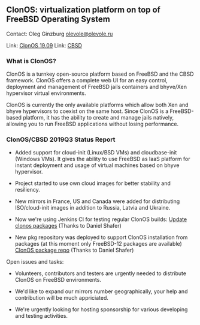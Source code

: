 ## ClonOS: virtualization platform on top of FreeBSD Operating System ##

Contact: Oleg Ginzburg <olevole@olevole.ru>

Link:	[ClonOS 19.09](https://clonos.tekroutine.com/download.html)
Link:	[CBSD](https://www.bsdstore.ru/)

### What is ClonOS? ###

ClonOS is a turnkey open-source platform based on FreeBSD and the CBSD
framework. ClonOS offers a complete web UI for an easy control, deployment
and management of FreeBSD jails containers and bhyve/Xen hypervisor virtual
environments.

ClonOS is currently the only available platforms which allow both Xen and bhyve
hypervisors to coexist on the same host. Since ClonOS is a FreeBSD-based
platform, it has the ability to create and manage jails natively, allowing
you to run FreeBSD applications without losing performance.

### ClonOS/CBSD 2019Q3 Status Report ###

- Added support for cloud-init (Linux/BSD VMs) and cloudbase-init
(Windows VMs). It gives the ability to use FreeBSD as IaaS platform
for instant deployment and usage of virtual machines based on bhyve
hypervisor.

- Project started to use own cloud images for better stability and
resiliency.

- New mirrors in France, US and Canada were added for
distributing ISO/cloud-init images in addition to Russia, Latvia and
Ukraine.

- Now we're using Jenkins CI for testing regular ClonOS builds:
  [Update clonos packages](https://jenkins.ircdriven.net/job/Update%20clonos%20packages./) (Thanks to Daniel Shafer)

- New pkg repository was deployed to support ClonOS installation
  from packages (at this moment only FreeBSD-12 packages are available)
  [ClonOS package repo](https://pkg.ircdriven.net/packages/12amd64-clonos/)  (Thanks to Daniel Shafer)

Open issues and tasks:

- Volunteers, contributors and testers are urgently needed to
distribute ClonOS on FreeBSD environments.

-  We'd like to expand our mirrors number geographically, your help
and contribution will be much appriciated.

- We're urgently looking for hosting sponsorship for various
developing and testing activities.
